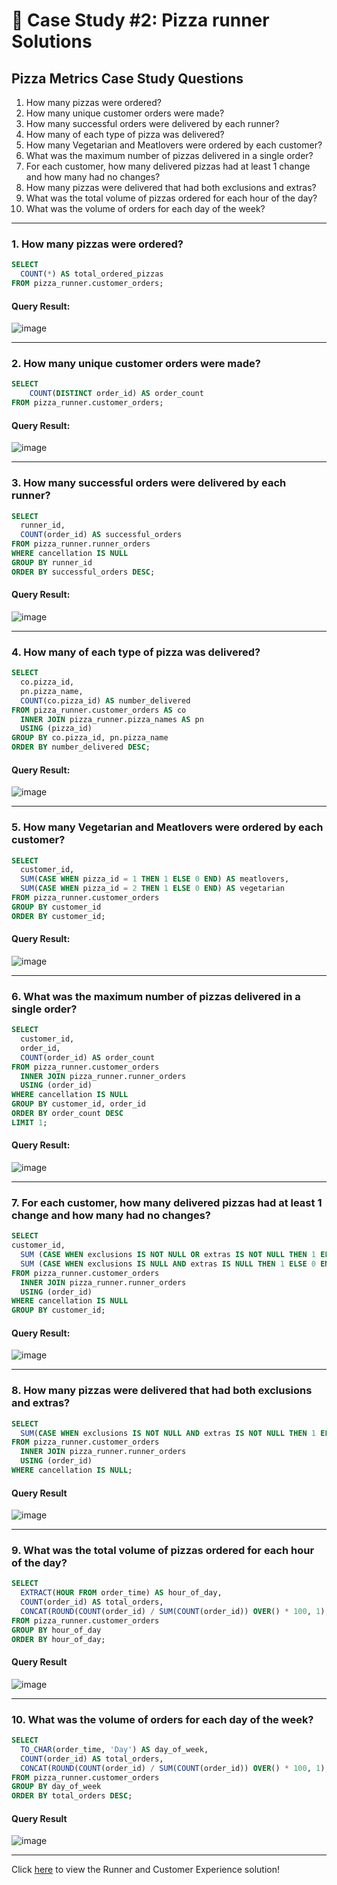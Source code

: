 # :pizza: Case Study #2: Pizza runner Solutions
## Pizza Metrics Case Study Questions
1. How many pizzas were ordered?
2. How many unique customer orders were made?
3. How many successful orders were delivered by each runner?
4. How many of each type of pizza was delivered?
5. How many Vegetarian and Meatlovers were ordered by each customer?
6. What was the maximum number of pizzas delivered in a single order?
7. For each customer, how many delivered pizzas had at least 1 change and how many had no changes?
8. How many pizzas were delivered that had both exclusions and extras?
9. What was the total volume of pizzas ordered for each hour of the day?
10. What was the volume of orders for each day of the week?

***

###  1. How many pizzas were ordered?
```sql
SELECT
  COUNT(*) AS total_ordered_pizzas
FROM pizza_runner.customer_orders;
```  
#### Query Result:  
![image](https://github.com/John-okoye/8-Week-SQL-Challenge/assets/123602109/6e531384-3a16-4411-8d9c-44fd5e2c8df4)

***

###  2. How many unique customer orders were made?
```sql
SELECT
	COUNT(DISTINCT order_id) AS order_count
FROM pizza_runner.customer_orders;
```
#### Query Result: 
![image](https://github.com/John-okoye/8-Week-SQL-Challenge/assets/123602109/2b021252-ee53-4837-af5a-fd05c93305e4)

***
### 3. How many successful orders were delivered by each runner?
```sql
SELECT
  runner_id,
  COUNT(order_id) AS successful_orders
FROM pizza_runner.runner_orders
WHERE cancellation IS NULL
GROUP BY runner_id
ORDER BY successful_orders DESC;
```
#### Query Result: 
![image](https://github.com/John-okoye/8-Week-SQL-Challenge/assets/123602109/947def87-0f19-4fc6-82c2-a977293cbb8e)

***
### 4. How many of each type of pizza was delivered?
```sql
SELECT
  co.pizza_id,
  pn.pizza_name,
  COUNT(co.pizza_id) AS number_delivered
FROM pizza_runner.customer_orders AS co
  INNER JOIN pizza_runner.pizza_names AS pn
  USING (pizza_id)
GROUP BY co.pizza_id, pn.pizza_name
ORDER BY number_delivered DESC;
```
#### Query Result: 
![image](https://github.com/John-okoye/8-Week-SQL-Challenge/assets/123602109/3bfaff21-84f0-4dca-9de1-9817bc342f00)

***
### 5. How many Vegetarian and Meatlovers were ordered by each customer?
```sql
SELECT
  customer_id,
  SUM(CASE WHEN pizza_id = 1 THEN 1 ELSE 0 END) AS meatlovers,
  SUM(CASE WHEN pizza_id = 2 THEN 1 ELSE 0 END) AS vegetarian
FROM pizza_runner.customer_orders
GROUP BY customer_id
ORDER BY customer_id;
```
#### Query Result: 
![image](https://github.com/John-okoye/8-Week-SQL-Challenge/assets/123602109/13db45f5-d07e-4c2d-acfc-57d28bb5a864)

***
### 6. What was the maximum number of pizzas delivered in a single order?
```sql
SELECT
  customer_id,
  order_id,
  COUNT(order_id) AS order_count
FROM pizza_runner.customer_orders
  INNER JOIN pizza_runner.runner_orders
  USING (order_id)
WHERE cancellation IS NULL
GROUP BY customer_id, order_id
ORDER BY order_count DESC
LIMIT 1;
```
#### Query Result: 
![image](https://github.com/John-okoye/8-Week-SQL-Challenge/assets/123602109/50644325-f197-4302-9788-e5c84e10fb61)

***

### 7. For each customer, how many delivered pizzas had at least 1 change and how many had no changes?
```sql
SELECT
customer_id,
  SUM (CASE WHEN exclusions IS NOT NULL OR extras IS NOT NULL THEN 1 ELSE 0 END) AS change,
  SUM (CASE WHEN exclusions IS NULL AND extras IS NULL THEN 1 ELSE 0 END) AS no_change
FROM pizza_runner.customer_orders
  INNER JOIN pizza_runner.runner_orders
  USING (order_id)
WHERE cancellation IS NULL
GROUP BY customer_id;
```
#### Query Result: 
![image](https://github.com/John-okoye/8-Week-SQL-Challenge/assets/123602109/f6ba87d8-2abf-4404-8327-7d7860c86711)

***

### 8. How many pizzas were delivered that had both exclusions and extras?
```sql
SELECT
  SUM(CASE WHEN exclusions IS NOT NULL AND extras IS NOT NULL THEN 1 ELSE 0 END) AS custom_order_count
FROM pizza_runner.customer_orders
  INNER JOIN pizza_runner.runner_orders
  USING (order_id)
WHERE cancellation IS NULL;
```
#### Query Result
![image](https://github.com/John-okoye/8-Week-SQL-Challenge/assets/123602109/88b54b58-e7db-48f1-aa71-4384e40ec534)

***

### 9. What was the total volume of pizzas ordered for each hour of the day?
```sql
SELECT
  EXTRACT(HOUR FROM order_time) AS hour_of_day,
  COUNT(order_id) AS total_orders,
  CONCAT(ROUND(COUNT(order_id) / SUM(COUNT(order_id)) OVER() * 100, 1), '%') AS volume_ordered
FROM pizza_runner.customer_orders
GROUP BY hour_of_day
ORDER BY hour_of_day;
```
#### Query Result
![image](https://github.com/John-okoye/8-Week-SQL-Challenge/assets/123602109/d04d1aa3-3185-42e2-af81-534544d3700c)

***

### 10. What was the volume of orders for each day of the week?
```sql
SELECT
  TO_CHAR(order_time, 'Day') AS day_of_week,
  COUNT(order_id) AS total_orders,
  CONCAT(ROUND(COUNT(order_id) / SUM(COUNT(order_id)) OVER() * 100, 1), '%') AS volume_ordered
FROM pizza_runner.customer_orders
GROUP BY day_of_week
ORDER BY total_orders DESC;
```
#### Query Result
![image](https://github.com/John-okoye/8-Week-SQL-Challenge/assets/123602109/17608854-9c29-47d4-ac28-f7473cc2e4b2)

***
Click [here](https://github.com/John-okoye/8-Week-SQL-Challenge/blob/main/Case%20Study%20%232%20-%20Pizza%20Runner/Runner%20and%20Customer%20Experience.md) to view the Runner and Customer Experience solution!


















